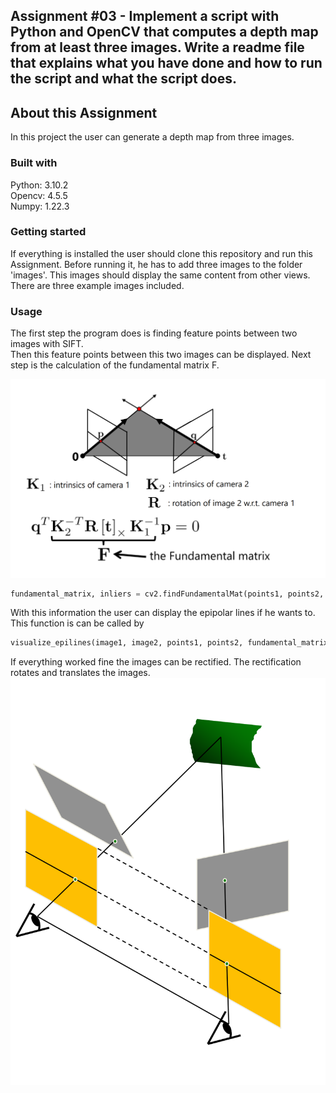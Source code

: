 ## Assignment #03 - Implement a script with Python and OpenCV that computes a depth map from at least three images. Write a readme file that explains what you have done and how to run the script and what the script does.

## About this Assignment

In this project the user can generate a depth map from three images. 

### Built with

Python: 3.10.2 <br>
Opencv: 4.5.5 <br> 
Numpy: 1.22.3

### Getting started

If everything is installed the user should clone this repository and run this Assignment. 
Before running it, he has to add three images to the folder 'images'. This images should display the
same content from other views. 
There are three example images included. 


### Usage

The first step the program does is finding feature points between two images with SIFT. <br>
Then this feature points between this two images can be displayed. 
Next step is the calculation of the fundamental matrix F. 

![img.png](readme-images/img.png)

```python
fundamental_matrix, inliers = cv2.findFundamentalMat(points1, points2, cv.FM_RANSAC)
```

With this information the user can display the epipolar lines if he wants to. 
This function is can be called by

```python
visualize_epilines(image1, image2, points1, points2, fundamental_matrix)
```

If everything worked fine the images can be rectified. The rectification rotates and translates the images.
![img_2.png](readme-images/img_2.png)